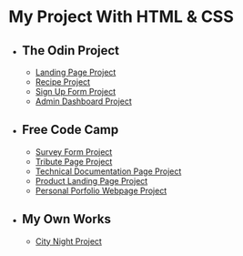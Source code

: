 
<body>
    <h1>My Project With HTML & CSS</h1>
    <ul>
        <li>
            <h2>The Odin Project</h2>
            <ul>
                <li><a href="https://osmanyildiz98.github.io/html-and-css/the-odin-project/landing-page/">Landing Page Project</a></li>
                <li><a href="https://osmanyildiz98.github.io/html-and-css/the-odin-project/recipe/index.html">Recipe Project</a>
                </li>
                <li><a href="https://osmanyildiz98.github.io/html-and-css/the-odin-project/sign-up-form/index.html">Sign Up Form Project</a>
                </li>
                <li><a href="https://osmanyildiz98.github.io/html-and-css/the-odin-project/admin-dashboard/index.html">Admin Dashboard Project</a>
                </li>
            </ul>
        </li>
        <li>
            <h2>Free Code Camp</h2>
            <ul>
                <li><a href="https://osmanyildiz98.github.io/html-and-css/free-code-camp/survey-form/">Survey Form Project</a>
                </li>
                <li><a href="https://osmanyildiz98.github.io/html-and-css/free-code-camp/tribute-page/">Tribute Page Project</a>
                </li>
                <li><a href="https://osmanyildiz98.github.io/html-and-css/free-code-camp/technical-documentation-page/">Technical Documentation Page Project</a>
                </li>
                <li><a href="https://osmanyildiz98.github.io/html-and-css/free-code-camp/product-landing-page/">Product Landing Page Project</a>
                </li>
                <li><a href="https://osmanyildiz98.github.io/html-and-css/free-code-camp/personal-portfolio-webpage/">Personal Porfolio Webpage Project</a>
                </li> 
            </ul>
        </li>
    </ul>
    <ul>
        <li>
            <h2>My Own Works</h2>
            <ul>
                <li><a href="https://osmanyildiz98.github.io/html-and-css/my-own-works/city-night">City Night Project</a></li>
            </ul>

